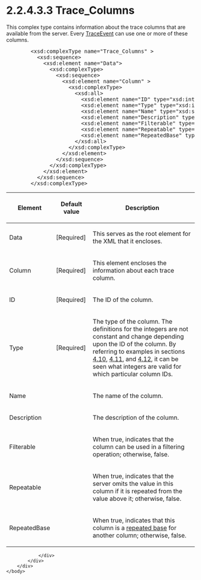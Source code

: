 <html dir="LTR" xmlns:mshelp="http://msdn.microsoft.com/mshelp" xmlns:ddue="http://ddue.schemas.microsoft.com/authoring/2003/5" xmlns:xlink="http://www.w3.org/1999/xlink" xmlns:tool="http://www.microsoft.com/tooltip">
    <head>
        <meta http-equiv="Content-Type" content="text/html; CHARSET=utf-8"></meta>
        <meta name="save" content="history"></meta>
        <title>2.2.4.3.3 Trace_Columns</title>
        <xml>
            <mshelp:toctitle title="2.2.4.3.3 Trace_Columns"></mshelp:toctitle>
            <mshelp:rltitle title="[MS-SSAS]: Trace_Columns"></mshelp:rltitle>
            <mshelp:keyword index="A" term="3e39714c-74d4-49ec-bb13-545acf9397d3"></mshelp:keyword>
            <mshelp:attr name="DCSext.ContentType" value="open specification"></mshelp:attr>
            <mshelp:attr name="AssetID" value="3e39714c-74d4-49ec-bb13-545acf9397d3"></mshelp:attr>
            <mshelp:attr name="TopicType" value="kbRef"></mshelp:attr>
            <mshelp:attr name="DCSext.Title" value="[MS-SSAS]: Trace_Columns" />
        </xml>
    </head>
    <body>
        <div id="header">
            <h1 class="heading">2.2.4.3.3 Trace_Columns</h1>
        </div>
        <div id="mainSection">
            <div id="mainBody">
                <div id="allHistory" class="saveHistory"></div>
                <div id="sectionSection0" class="section" name="collapseableSection">
                    

<p>This complex type contains information about the trace
columns that are available from the server. Every <a href="fe90367f-3f14-428f-b35e-e44eba24afd5.md">TraceEvent</a> can use one or
more of these columns.</p>

<dl>
<dd>
<div><pre>   &lt;xsd:complexType name=&quot;Trace_Columns&quot; &gt;
     &lt;xsd:sequence&gt;
       &lt;xsd:element name=&quot;Data&quot;&gt;
         &lt;xsd:complexType&gt;
           &lt;xsd:sequence&gt;
             &lt;xsd:element name=&quot;Column&quot; &gt;
               &lt;xsd:complexType&gt;
                 &lt;xsd:all&gt;
                   &lt;xsd:element name=&quot;ID&quot; type=&quot;xsd:integer&quot; /&gt;
                   &lt;xsd:element name=&quot;Type&quot; type=&quot;xsd:integer&quot; /&gt;
                   &lt;xsd:element name=&quot;Name&quot; type=&quot;xsd:string&quot; /&gt;
                   &lt;xsd:element name=&quot;Description&quot; type=&quot;xsd:string&quot; minOccurs=&quot;0&quot;/&gt;
                   &lt;xsd:element name=&quot;Filterable&quot; type=&quot;xsd:boolean&quot; /&gt;
                   &lt;xsd:element name=&quot;Repeatable&quot; type=&quot;xsd:boolean&quot; /&gt;
                   &lt;xsd:element name=&quot;RepeatedBase&quot; type=&quot;xsd:boolean&quot; /&gt;
                 &lt;/xsd:all&gt;
               &lt;/xsd:complexType&gt;
             &lt;/xsd:element&gt;
           &lt;/xsd:sequence&gt;
         &lt;/xsd:complexType&gt;
       &lt;/xsd:element&gt;
     &lt;/xsd:sequence&gt;
   &lt;/xsd:complexType&gt;
</pre></div>
</dd></dl>

<table>
 <thead>
  <tr>
   <th>
   <p>Element</p>
   </th>
   <th>
   <p>Default value</p>
   </th>
   <th>
   <p>Description</p>
   </th>
  </tr>
 </thead>
 <tr>
  <td>
  <p>Data</p>
  </td>
  <td>
  <p>[Required]</p>
  </td>
  <td>
  <p>This serves as the root element for the XML that it
  encloses.</p>
  </td>
 </tr>
 <tr>
  <td>
  <p>Column</p>
  </td>
  <td>
  <p>[Required]</p>
  </td>
  <td>
  <p>This element encloses the information about each trace
  column.</p>
  </td>
 </tr>
 <tr>
  <td>
  <p>ID</p>
  </td>
  <td>
  <p>[Required]</p>
  </td>
  <td>
  <p>The ID of the column.</p>
  </td>
 </tr>
 <tr>
  <td>
  <p>Type</p>
  </td>
  <td>
  <p>[Required]</p>
  </td>
  <td>
  <p>The type of the column. The definitions for the
  integers are not constant and change depending upon the ID of the column. By
  referring to examples in sections <a href="82bb1d52-5c6d-4306-8ad8-9704f5b1b7fc.md">4.10</a>, <a href="50a79969-4a31-4e56-ae56-772516a23fc1.md">4.11</a>, and <a href="55417ebc-556c-44ca-82a8-6c9d084ac070.md">4.12</a>, it can be seen
  what integers are valid for which particular column IDs.</p>
  </td>
 </tr>
 <tr>
  <td>
  <p>Name</p>
  </td>
  <td>
  <p> </p>
  </td>
  <td>
  <p>The name of the column.</p>
  </td>
 </tr>
 <tr>
  <td>
  <p>Description</p>
  </td>
  <td>
  <p> </p>
  </td>
  <td>
  <p>The description of the column.</p>
  </td>
 </tr>
 <tr>
  <td>
  <p>Filterable</p>
  </td>
  <td>
  <p> </p>
  </td>
  <td>
  <p>When true, indicates that the column can be used in a
  filtering operation; otherwise, false.</p>
  </td>
 </tr>
 <tr>
  <td>
  <p>Repeatable</p>
  </td>
  <td>
  <p> </p>
  </td>
  <td>
  <p>When true, indicates that the server omits the value
  in this column if it is repeated from the value above it; otherwise, false.</p>
  </td>
 </tr>
 <tr>
  <td>
  <p>RepeatedBase</p>
  </td>
  <td>
  <p> </p>
  </td>
  <td>
  <p>When true, indicates that this column is a <a href="8676f5ce-62d4-4244-a326-634bfed4aba4.md#gt_460e608f-8e88-444a-8f6f-6ffdd3ce9c33">repeated base</a> for another
  column; otherwise, false.</p>
  </td>
 </tr>
</table>

<p> </p>


                </div>
            </div>
        </div>
    </body>
</html>
